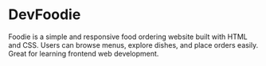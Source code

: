 # DevFoodie
Foodie is a simple and responsive food ordering website built with HTML and CSS. Users can browse menus, explore dishes, and place orders easily. Great for learning frontend web development.
